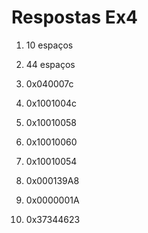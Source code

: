 # Respostas Ex4
1. 10 espaços
2. 44 espaços
3. 0x040007c
4. 0x1001004c
5. 0x10010058
6. 0x10010060
7. 0x10010054
8. 0x000139A8

9. 0x0000001A

10. 0x37344623